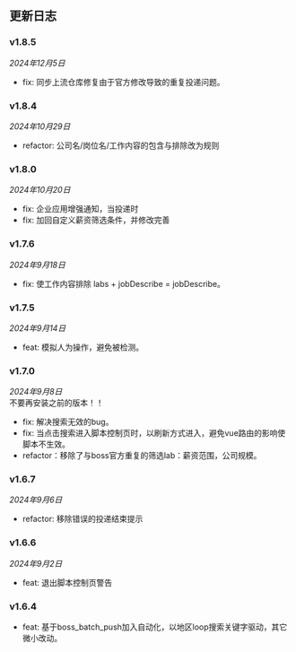 ## 更新日志
### v1.8.5
*2024年12月5日*  
- fix: 同步上流仓库修复由于官方修改导致的重复投递问题。
### v1.8.4
*2024年10月29日*  
- refactor: 公司名/岗位名/工作内容的包含与排除改为规则
### v1.8.0
*2024年10月20日*  
- fix: 企业应用增强通知，当投递时
- fix: 加回自定义薪资筛选条件，并修改完善
### v1.7.6
*2024年9月18日*  
- fix: 使工作内容排除 labs + jobDescribe = jobDescribe。

### v1.7.5
*2024年9月14日*  
- feat: 模拟人为操作，避免被检测。


### v1.7.0
*2024年9月8日*  
不要再安装之前的版本！！
- fix: 解决搜索无效的bug。
- fix: 当点击搜索进入脚本控制页时，以刷新方式进入，避免vue路由的影响使脚本不生效。
- refactor：移除了与boss官方重复的筛选lab：薪资范围，公司规模。

### v1.6.7
*2024年9月6日*  
- refactor: 移除错误的投递结束提示

### v1.6.6
*2024年9月2日*  
- feat: 退出脚本控制页警告

### v1.6.4
- feat: 基于boss_batch_push加入自动化，以地区loop搜索关键字驱动，其它微小改动。
